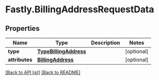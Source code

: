 # Fastly.BillingAddressRequestData

## Properties

Name | Type | Description | Notes
------------ | ------------- | ------------- | -------------
**type** | [**TypeBillingAddress**](TypeBillingAddress.md) |  | [optional] 
**attributes** | [**BillingAddress**](BillingAddress.md) |  | [optional] 


[[Back to API list]](../../README.md#endpoints) [[Back to README]](../../README.md)
